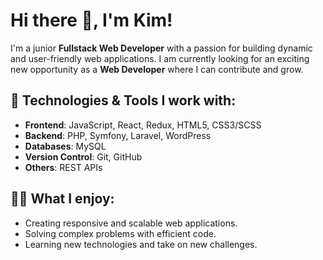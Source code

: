 # Hi there 👋, I'm Kim!

I'm a junior **Fullstack Web Developer** with a passion for building dynamic and user-friendly web applications. I am currently looking for an exciting new opportunity as a **Web Developer** where I can contribute and grow.

## 🌟 Technologies & Tools I work with:

- **Frontend**: JavaScript, React, Redux, HTML5, CSS3/SCSS
- **Backend**: PHP, Symfony, Laravel, WordPress
- **Databases**: MySQL
- **Version Control**: Git, GitHub
- **Others**: REST APIs

## 👨‍💻 What I enjoy:

- Creating responsive and scalable web applications.
- Solving complex problems with efficient code.
- Learning new technologies and take on new challenges.
